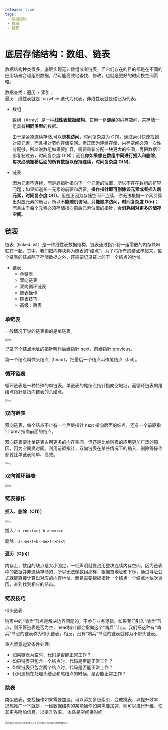 ```yaml
---
release: true
tags:
 - 数据结构
 - 数组
 - 链表
---
```


# 底层存储结构：数组、链表

数据结构种类很多，底层实现无非数组或者链表，但它们存在的目的都是在不同的应用场景合理组织数据，尽可能高效地查找、修改，也就是更好的时间换空间策略。

数据查找：遍历 + 索引；  
遍历：线性表就是 for/while 迭代为代表，非线性表就是递归为代表。

- 数组

  数组（Array）是一种**线性表数据结构**。它用一组**连续**的内存空间，来存储一组具有**相同类型**的数据。

  由于是紧凑连续存储,可以随**机访问**，时间复杂度为 O(1)。通过索引快速找到对应元素，而且相对节约存储空间。但正因为连续存储，内存空间必须一次性分配够，所以说数组如果要扩容，需要重新分配一块更大的空间，再把数据全部复制过去，时间复杂度 O(N)；而且**你如果想在数组中间进行插入和删除，每次必须搬移后面的所有数据以保持连续，时间复杂度 O(N)**。

- 链表
  
  因为元素不连续，而是靠指针指向下一个元素的位置，所以不存在数组的扩容问题；如果知道某一元素的前驱和后驱，**操作指针即可删除该元素或者插入新元素，时间复杂度 O(1)**。但是正因为存储空间不连续，你无法根据一个索引算出对应元素的地址，所以**不能随机访问，只能顺序访问，时间复杂度 O(n)**；而且由于每个元素必须存储指向前后元素位置的指针，会**消耗相对更多的储存空间**。

## 链表

链表（linkedList）是一种线性表数据结构，链表通过指针将一组零散的内存块串联在一起。其中，我们把内存块称为链表的“结点”。为了将所有的结点串起来，每个链表的结点除了存储数据之外，还需要记录链上的下一个结点的地址。

- 链表
  - 单链表
  - 双向链表
  - 双向循环链表
  - 链表操作
  - 链表技巧
  - 高级：跳表

### 单链表

一般情况下说的链表指的是单链表。

<img src="./images/b93e7ade9bb927baad1348d9a806ddeb.jpg" alt="img" style="zoom:50%;" />

记录下个结点地址的指针叫作后继指针 next，前继指针 previous。

第一个结点叫作头结点（head），把最后一个结点叫作尾结点（tail）。

### 循环链表

循环链表是一种特殊的单链表。单链表的尾结点指针指向空地址，而循环链表的尾结点指针是指向链表的头结点。

<img src="./images/86cb7dc331ea958b0a108b911f38d155.jpg" alt="img" style="zoom:50%;" />

### 双向链表

双向链表，每个结点不止有一个后继指针 next 指向后面的结点，还有一个前驱指针 prev 指向前面的结点。

双向链表要比单链表占用更多的内存空间，但还是比单链表的应用更加广泛的原因，因为空间换时间。利用前驱指针，双向链表在某些情况下的插入、删除等操作都要比单链表简单、高效。

<img src="./images/cbc8ab20276e2f9312030c313a9ef70b.jpg" alt="img" style="zoom:50%;" />

### 双向循环链表

<img src="./images/d1665043b283ecdf79b157cfc9e5ed91.jpg" alt="img" style="zoom:50%;" />

### 链表操作

#### 插入、删除（O(1)）

<img src="./images/452e943788bdeea462d364389bd08a17.jpg" alt="img" style="zoom: 50%;" />

插入：`x->next=c; b->next=x`

删除：`a->next=b->next->next`

#### 遍历（O(n)）

内存上，数组的缺点是大小固定，一经声明就要占用整块连续内存空间。因为链表中的数据并非连续存储的，所以无法像数组那样，根据首地址和下标，通过寻址公式就能直接计算出对应的内存地址，而是需要根据指针一个结点一个结点地依次遍历，直到找到相应的结点。

### 链表技巧

带头链表: 

链表中的“哨兵”节点是解决边界问题的，不参与业务逻辑。如果我们引入“哨兵”节点，则不管链表是否为空，head指针都会指向这个“哨兵”节点。我们把这种有“哨兵”节点的链表称为带头链表，相反，没有“哨兵”节点的链表就称为不带头链表。

重点留意边界条件处理:

- 如果链表为空时，代码是否能正常工作？
- 如果链表只包含一个结点时，代码是否能正常工作？
- 如果链表只包含两个结点时，代码是否能正常工作？
- 代码逻辑在处理头结点和尾结点的时候，是否能正常工作？

### 跳表

类似链表，查找操作如果需要加速，可以添加多级索引，变成跳表，以提升效率
思想推广一下就是，一维数据结构的某项操作如果需要加速，则可以进行升维，使其更多附加信息，以提升效率。
本质是空间换时间

<img src="./images/image-20210424160817179.png" alt="image-20210424160817179" style="zoom:50%;" />

<img src="./images/image-20210424160856047.png" alt="image-20210424160856047" style="zoom:50%;" />





